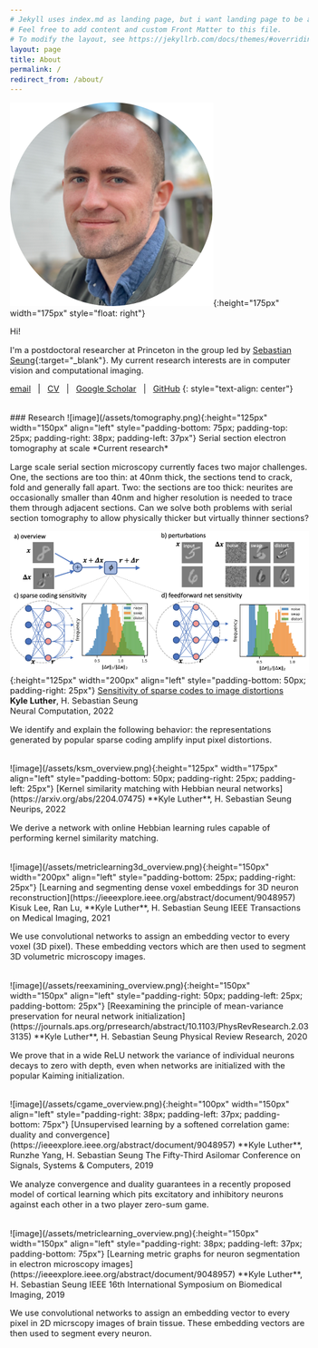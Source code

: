 ```yaml
---
# Jekyll uses index.md as landing page, but i want landing page to be about.
# Feel free to add content and custom Front Matter to this file.
# To modify the layout, see https://jekyllrb.com/docs/themes/#overriding-theme-defaults
layout: page
title: About
permalink: /
redirect_from: /about/
---
```

<!-- use 10pt font -->
<style type="text/css">
  body{
  font-size: 11pt;
}
</style>

![image](/assets/circular_profile.png){:height="175px" width="175px" style="float: right"}

Hi!

I'm a postdoctoral researcher at Princeton in the group led by [Sebastian Seung](https://seunglab.org/){:target="\_blank"}. My current research interests are in computer vision and computational imaging. 

[email](mailto:kluther@princeton.edu) &nbsp; \| &nbsp;  [CV](/assets/CV.pdf) &nbsp; \| &nbsp; [Google Scholar](https://scholar.google.com/citations?hl=en&view_op=list_works&gmla=AJsN-F5e0yPGmYrQrZ9lske_v4RPq7xURWD5Z9iJGyfnmTQL4rYTaBSksBIrwBWBx732XmQAtC4IklkW_Y7KQPO32WMjzxA06w&user=JX_K0-QAAAAJ) &nbsp; \| &nbsp; [GitHub](https://github.com/KyleLuther)
{: style="text-align: center"}

<br clear="all" />
### Research
<!-- Images: hxw = 175x225 -->
![image](/assets/tomography.png){:height="125px" width="150px"
align="left" style="padding-bottom: 75px; padding-top: 25px; padding-right: 38px; padding-left: 37px"}
Serial section electron tomography at scale  
*Current research*

Large scale serial section microscopy currently faces two major challenges. One, the sections are too thin: at 40nm thick, the sections tend to crack, fold and generally fall apart. Two: the sections are too thick: neurites are occasionally smaller than 40nm and higher resolution is needed to trace them through adjacent sections. Can we solve both problems with serial section tomography to allow physically thicker but virtually thinner sections?

![image](/assets/sparsecoding_overview.png){:height="125px" width="200px"
align="left" style="padding-bottom: 50px; padding-right: 25px"}
[Sensitivity of sparse codes to image distortions](https://arxiv.org/abs/2204.07466)  
**Kyle Luther**, H. Sebastian Seung  
Neural Computation, 2022

We identify and explain the following behavior: the representations generated by popular sparse coding amplify input pixel distortions.

<br clear="all" />
![image](/assets/ksm_overview.png){:height="125px" width="175px"
align="left" style="padding-bottom: 50px; padding-right: 25px; padding-left: 25px"}
[Kernel similarity matching with Hebbian neural networks](https://arxiv.org/abs/2204.07475)  
**Kyle Luther**, H. Sebastian Seung  
Neurips, 2022

We derive a network with online Hebbian learning rules capable of performing kernel similarity matching.

<br clear="all" />
![image](/assets/metriclearning3d_overview.png){:height="150px" width="200px"
align="left" style="padding-bottom: 25px; padding-right: 25px"}
[Learning and segmenting dense voxel embeddings for 3D neuron reconstruction](https://ieeexplore.ieee.org/abstract/document/9048957)  
Kisuk Lee, Ran Lu, **Kyle Luther**, H. Sebastian Seung  
IEEE Transactions on Medical Imaging, 2021

We use convolutional networks to assign an embedding vector to every voxel (3D pixel). These embedding vectors which are then used to segment 3D volumetric microscopy images.

<br clear="all" />
![image](/assets/reexamining_overview.png){:height="150px" width="150px"
align="left" style="padding-right: 50px; padding-left: 25px; padding-bottom: 25px"}
[Reexamining the principle of mean-variance preservation for neural network initialization](https://journals.aps.org/prresearch/abstract/10.1103/PhysRevResearch.2.033135)  
**Kyle Luther**, H. Sebastian Seung  
Physical Review Research, 2020

We prove that in a wide ReLU network the variance of individual neurons decays to zero with depth, even when networks are initialized with the popular Kaiming initialization.

<br clear="all" />
![image](/assets/cgame_overview.png){:height="100px" width="150px"
align="left" style="padding-right: 38px; padding-left: 37px; padding-bottom: 75px"}
[Unsupervised learning by a softened correlation game: duality and convergence](https://ieeexplore.ieee.org/abstract/document/9048957)  
**Kyle Luther**, Runzhe Yang, H. Sebastian Seung  
The Fifty-Third Asilomar Conference on Signals, Systems & Computers, 2019

We analyze convergence and duality guarantees in a recently proposed model of cortical learning which pits excitatory and inhibitory neurons against each other in a two player zero-sum game.

<br clear="all" />
![image](/assets/metriclearning_overview.png){:height="150px" width="150px"
align="left" style="padding-right: 38px; padding-left: 37px; padding-bottom: 75px"}
[Learning metric graphs for neuron segmentation in electron microscopy images](https://ieeexplore.ieee.org/abstract/document/9048957)  
**Kyle Luther**, H. Sebastian Seung  
IEEE 16th International Symposium on Biomedical Imaging, 2019

We use convolutional networks to assign an embedding vector to every pixel in 2D micrscopy images of brain tissue. These embedding vectors are then used to segment every neuron.
